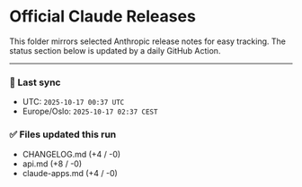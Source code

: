 # Official Claude Releases

This folder mirrors selected Anthropic release notes for easy tracking.
The status section below is updated by a daily GitHub Action.


---

<!-- sync-status:start -->

### 🔄 Last sync
- UTC: `2025-10-17 00:37 UTC`
- Europe/Oslo: `2025-10-17 02:37 CEST`

### ✅ Files updated this run

- CHANGELOG.md (+4 / -0)
- api.md (+8 / -0)
- claude-apps.md (+4 / -0)<!-- sync-status:end -->



























































